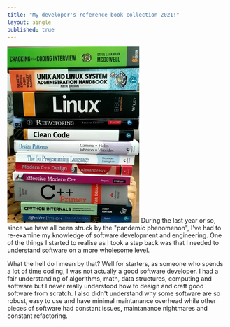 ```yaml
---
title: "My developer's reference book collection 2021!"
layout: single
published: true
---
```

![alt](/assets/images/dev_books_2021.jpg)
During the last year or so, since we have all been struck by the 
"pandemic phenomenon", I've had to re-examine my knowledge of
software development and engineering. One of the things I started to realise 
as I took a step back was that I needed to understand software on a more 
wholesome level. 

What the hell do I mean by that? Well for starters, as someone who spends
a lot of time coding, I was not actually a good software developer. I had 
a fair understanding of algorithms, math, data structures, computing and software but
I never really understood how to design and craft good software from scratch. I also
didn't understand why some software are so robust, easy to use and have minimal maintanance overhead
while other pieces of software had constant issues, maintanance nightmares and constant 
refactoring.